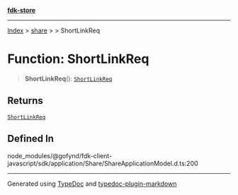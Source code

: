 [**fdk-store**](../../../README.md)
***

[Index](../../../API.md) > [share](../../README.md) > [<internal>](../README.md) > ShortLinkReq

# Function: ShortLinkReq

> **ShortLinkReq**(): [`ShortLinkReq`](../type-aliases/type-alias.ShortLinkReq.md)

## Returns

[`ShortLinkReq`](../type-aliases/type-alias.ShortLinkReq.md)

## Defined In

node\_modules/@gofynd/fdk-client-javascript/sdk/application/Share/ShareApplicationModel.d.ts:200

***
Generated using [TypeDoc](https://typedoc.org/) and [typedoc-plugin-markdown](https://www.npmjs.com/package/typedoc-plugin-markdown)

